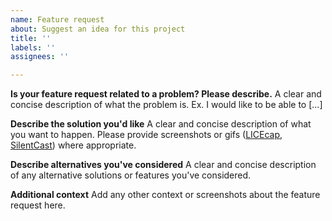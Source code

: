 ```yaml
---
name: Feature request
about: Suggest an idea for this project
title: ''   
labels: ''  
assignees: ''  

---
```


**Is your feature request related to a problem? Please describe.**
A clear and concise description of what the problem is. Ex. I would like to be able to  [...]

**Describe the solution you'd like**
A clear and concise description of what you want to happen.
Please provide screenshots or gifs ([LICEcap](http://www.cockos.com/licecap/), [SilentCast](https://github.com/colinkeenan/silentcast)) where appropriate.

**Describe alternatives you've considered**
A clear and concise description of any alternative solutions or features you've considered.

**Additional context**
Add any other context or screenshots about the feature request here.
